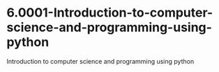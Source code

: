 # 6.0001-Introduction-to-computer-science-and-programming-using-python
Introduction to computer science and programming using python
